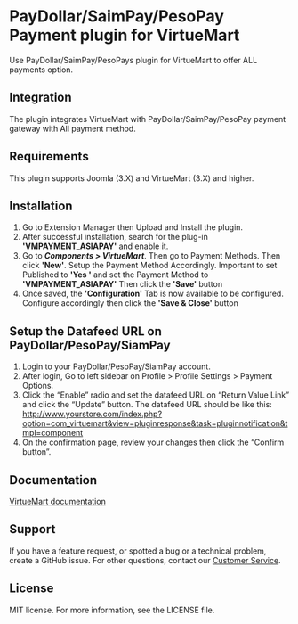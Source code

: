 # PayDollar/SaimPay/PesoPay Payment plugin for VirtueMart
Use PayDollar/SaimPay/PesoPays plugin for VirtueMart to offer ALL payments option.

## Integration
The plugin integrates VirtueMart with PayDollar/SaimPay/PesoPay payment gateway with All payment method.

## Requirements
This plugin supports Joomla (3.X) and VirtueMart (3.X) and higher.

## Installation
1.	Go to Extension Manager then Upload and Install the plugin.
2.	After successful installation, search for the plug-in **'VMPAYMENT_ASIAPAY'** and enable it.
3.	Go to ***Components > VirtueMart***. Then go to Payment Methods. Then click **'New'**. Setup the Payment Method Accordingly. Important to set Published to **'Yes '** and set the Payment Method to **'VMPAYMENT_ASIAPAY'** Then click the **'Save'** button
4.	Once saved, the **'Configuration'** Tab is now available to be configured. Configure accordingly then click the **'Save & Close'** button

## Setup the Datafeed URL on PayDollar/PesoPay/SiamPay
 1. Login to your PayDollar/PesoPay/SiamPay account.
 2. After login, Go to left sidebar on Profile > Profile Settings > Payment Options.
 3. Click the “Enable” radio and set the datafeed URL on “Return Value Link” and click the “Update” button. The datafeed URL should be like this: http://www.yourstore.com/index.php?option=com_virtuemart&view=pluginresponse&task=pluginnotification&tmpl=component
 4. On the confirmation page, review your changes then click the “Confirm button”.

 ## Documentation
[VirtueMart documentation](https://github.com/asiapay-lib/asiapay-VirtueMart/blob/master/Joomla%20VirtueMart%203.X%20Plugin%20Setup%20Guide%2020150408.pdf)

## Support
If you have a feature request, or spotted a bug or a technical problem, create a GitHub issue. For other questions, contact our [Customer Service](https://www.paydollar.com/en/contactus.html).

## License
MIT license. For more information, see the LICENSE file.
